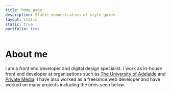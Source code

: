 ```yaml
---
title: home page
description: Static demonstration of style guide.
layout: static
static: true
portfolio: true
---
```


# About me

I am a front end developer and digital design specialist. I work as in-house front end developer at organisations such as <a href="//adelaide.edu.au">The University of Adelaide</a> and <a href="//privatemedia.com.au">Private Media</a>. I have also worked as a freelance web developer and have worked on many projects including the ones seen below.
